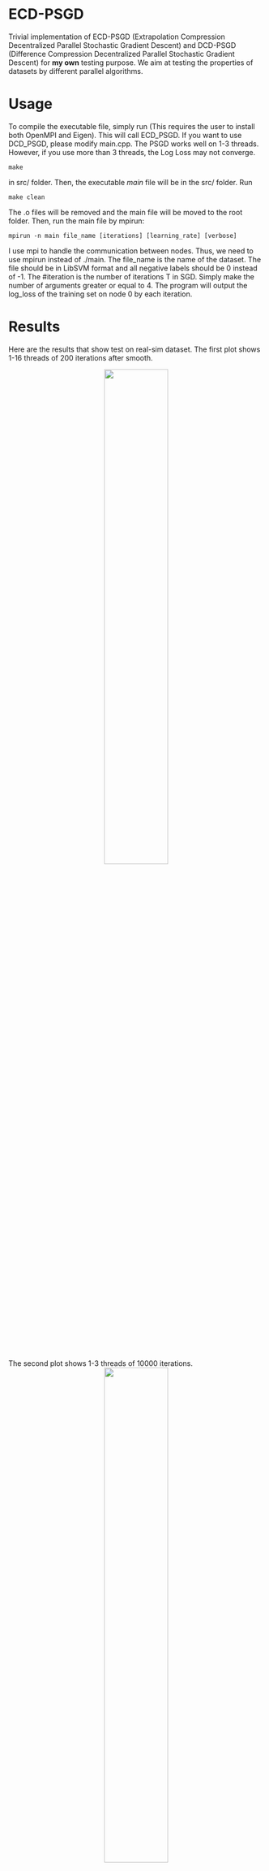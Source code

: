 # ECD-PSGD
Trivial implementation of ECD-PSGD (Extrapolation Compression Decentralized
Parallel Stochastic Gradient Descent) and DCD-PSGD (Difference Compression
Decentralized Parallel Stochastic Gradient Descent) for **my own** testing
purpose. We aim at testing the properties of datasets by different parallel
algorithms.

# Usage

To compile the executable file, simply run (This requires the user to
install both OpenMPI and Eigen). This will call ECD\_PSGD. If you want to
use DCD\_PSGD, please modify main.cpp. The PSGD works well on 1-3 threads.
However, if you use more than 3 threads, the Log Loss may not converge.

```
make
```

in src/ folder. Then, the executable *main* file will be in the src/ folder.
Run

```
make clean
```

The .o files will be removed and the main file will be moved to the root
folder. Then, run the main file by mpirun:

```
mpirun -n main file_name [iterations] [learning_rate] [verbose]
```
I use mpi to handle the communication between nodes. Thus, we need to use
mpirun instead of ./main. The file\_name is the name of the dataset. The
file should be in LibSVM format and all negative labels should be 0 instead
of -1. The #iteration is the number of iterations T in SGD. Simply make
the number of arguments greater or equal to 4. The program will output the
log\_loss of the training set on node 0 by each iteration.

# Results

Here are the results that show test on real-sim dataset. The first plot
shows 1-16 threads of 200 iterations after smooth.
<!--![200 iterations](https://github.com/jajajag/ECD-PSGD/blob/master/results/200%20iterations.png){height="50%" width="50%"} -->
<div align=center><img src="https://github.com/jajajag/ECD-PSGD/blob/master/results/200%20iterations.png" width="50%" height="50%"></div>
The second plot shows 1-3 threads of 10000 iterations.
<div align=center><img src="https://github.com/jajajag/ECD-PSGD/blob/master/results/10000%20iterations.png" width="50%" height="50%"></div>
<!--![200 iterations](https://github.com/jajajag/ECD-PSGD/blob/master/results/200%20iterations.png){height="50%" width="50%"} -->

# Alogrithm
The main algorithm for ECD-PSGD is in Hanlin Tang's paper
[Decentralization Meets Quantization](https://arxiv.org/abs/1803.06443v2).
The decentralized SGD is for quantization purpose. Here, I implement the 
same algorithm to test the efficiency of the parallelism. 

The main algorithm of ECD-PSGD is included in a whole loop. In each
iteration t, the algorithm do similar work as:

* Randomly choose one sample from the data.
* Compute the weights by neighbors' estimated value: x' = sum(y) / n.
* Update new local model: x' = x' - learning\_rate * gradient.
* Compute z value: z = (1 - t / 2) * x + t / 2 * x'.
* Compress z value and send the values to neighbors.
* Estimate the predicted value for neighbors by: y = (1 - 2 / t) * y + 2 *
/ t * C(z)

Because I do not implement quantization here, the z value is not compressed.
Thus, the noise for z value is also 0. After T iterations, we compute the
average average value of x.

The main algorithm for DCD\_PSGD is similar:

* Randomly choose one sample from the data.
* Compute the stochastic gradient based on local model x.
* Update local model by neighbors and gradient: x' = sum(x\_i) / n- gradient.
* Compute z value: z = x' - x.
* Update local model by compressed z: x = x + C(z).
* Update connected neighbors: x\_i = x\_i + C(z).

# Structure

In this implementation, we have two classes DataManager in data\_manager.hpp
and ECD\_PSGD in ecd\_psgd.hpp and DCD\_PSGD in dcd\_psgd.hpp. They should
be inherited from one base class PSGD and implement same virtual methods.
But I do not want to redo the process.

The DataManager read dataset *slowly* into an Eigen Sparse Matrix data and
an Eigen double VectorXd labels. It can also randomly choose one sample by
function sample() or return the full data.

On the other hand, the ECD\_PSGD do the main algorithm of ECD-PSGD. The
class uses DataManager as one input. ECD\_PSGD will train each batch and
communicate
with other nodes in a ring by OpenMPI. Each node will compute the y\_value
for left and right node. The class should output 0/1 labels by probability
and compute log\_loss for the training set in each iteration.

